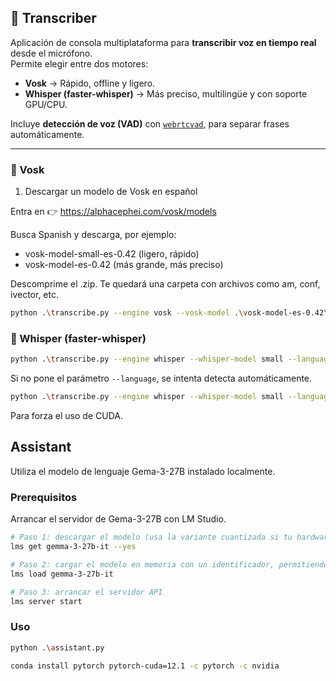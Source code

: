 ## 🎤 Transcriber

Aplicación de consola multiplataforma para **transcribir voz en tiempo real** desde el micrófono.  
Permite elegir entre dos motores:

- **Vosk** → Rápido, offline y ligero.  
- **Whisper (faster-whisper)** → Más preciso, multilingüe y con soporte GPU/CPU.

Incluye **detección de voz (VAD)** con [`webrtcvad`](https://github.com/wiseman/py-webrtcvad), para separar frases automáticamente.

---

### 🚀 Vosk

1. Descargar un modelo de Vosk en español

Entra en 👉 https://alphacephei.com/vosk/models

Busca Spanish y descarga, por ejemplo:

- vosk-model-small-es-0.42 (ligero, rápido)
- vosk-model-es-0.42 (más grande, más preciso)

Descomprime el .zip. Te quedará una carpeta con archivos como am, conf, ivector, etc.

```bash
python .\transcribe.py --engine vosk --vosk-model .\vosk-model-es-0.42\
```

### 🚀 Whisper (faster-whisper)

```bash
python .\transcribe.py --engine whisper --whisper-model small --language es
```

Si no pone el parámetro `--language`, se intenta detecta automáticamente.

```bash
python .\transcribe.py --engine whisper --whisper-model small --language es --device cuda
```

Para forza el uso de CUDA.

## Assistant

Utiliza el modelo de lenguaje Gema-3-27B instalado localmente.

### Prerequisitos

Arrancar el servidor de Gema-3-27B con LM Studio.

```bash
# Paso 1: descargar el modelo (usa la variante cuantizada si tu hardware es limitado)
lms get gemma-3-27b-it --yes

# Paso 2: cargar el modelo en memoria con un identificador, permitiendo GPU si está disponible
lms load gemma-3-27b-it

# Paso 3: arrancar el servidor API
lms server start
```

### Uso

```bash
python .\assistant.py
```

```bash
conda install pytorch pytorch-cuda=12.1 -c pytorch -c nvidia
```